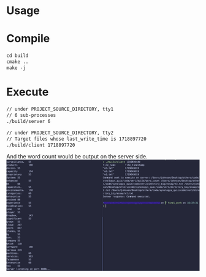 # Usage

# Compile
```
cd build
cmake ..
make -j
```

# Execute

```
// under PROJECT_SOURCE_DIRECTORY, tty1
// 6 sub-processes
./build/server 6
```

```
// under PROJECT_SOURCE_DIRECTORY, tty2
// Target files whose last_write_time is 1718897720
./build/client 1718897720
```

And the word count would be output on the server side.
![Example Image](other/demo.png)
